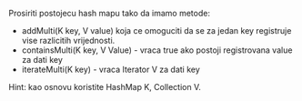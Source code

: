 Prosiriti postojecu hash mapu tako da imamo metode:
- addMulti(K key, V value) koja ce omoguciti da se za jedan key registruje vise razlicitih vrijednosti.
- containsMulti(K key, V Value) - vraca true ako postoji registrovana value za dati key
- iterateMulti(K key) - vraca Iterator V za dati key

Hint: kao osnovu koristite HashMap K, Collection V.
